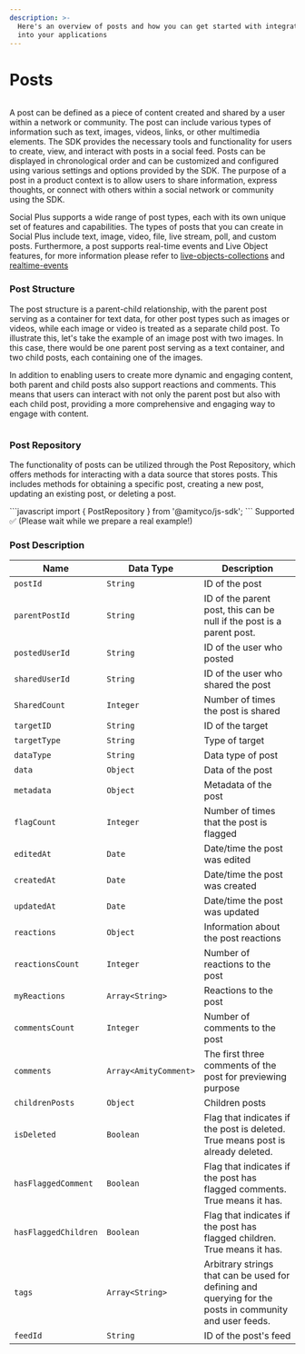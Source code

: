 ```yaml
---
description: >-
  Here's an overview of posts and how you can get started with integrating them
  into your applications
---
```


# Posts

<figure><img src="../../../.gitbook/assets/image (125).png" alt=""><figcaption></figcaption></figure>

A post can be defined as a piece of content created and shared by a user within a network or community. The post can include various types of information such as text, images, videos, links, or other multimedia elements. The SDK provides the necessary tools and functionality for users to create, view, and interact with posts in a social feed. Posts can be displayed in chronological order and can be customized and configured using various settings and options provided by the SDK. The purpose of a post in a product context is to allow users to share information, express thoughts, or connect with others within a social network or community using the SDK.

Social Plus supports a wide range of post types, each with its own unique set of features and capabilities. The types of posts that you can create in Social Plus include text, image, video, file, live stream, poll, and custom posts. Furthermore, a post supports real-time events and Live Object features, for more information please refer to [live-objects-collections](../../core-concepts/live-objects-collections/ "mention") and [realtime-events](../../core-concepts/realtime-events/ "mention")

### Post Structure

The post structure is a parent-child relationship, with the parent post serving as a container for text data, for other post types such as images or videos, while each image or video is treated as a separate child post. To illustrate this, let's take the example of an image post with two images. In this case, there would be one parent post serving as a text container, and two child posts, each containing one of the images.

In addition to enabling users to create more dynamic and engaging content, both parent and child posts also support reactions and comments. This means that users can interact with not only the parent post but also with each child post, providing a more comprehensive and engaging way to engage with content.

<figure><img src="../../../.gitbook/assets/Screen Shot 2566-02-17 at 12.58.49.png" alt=""><figcaption></figcaption></figure>

### Post Repository

The functionality of posts can be utilized through the Post Repository, which offers methods for interacting with a data source that stores posts. This includes methods for obtaining a specific post, creating a new post, updating an existing post, or deleting a post.

<Tabs>
<Tab title="iOS">
<CodeBlock url="https://gist.github.com/amythee/dc29e51991b5512d572d8f8118be076c#file-create_post_repository-swift" />
</Tab>

<Tab title="Android">
<CodeBlock url="https://gist.github.com/amythee/0d363e1a5359ff32bbe6a8e157ccfc63" />
</Tab>

<Tab title="JavaScript">
```javascript
import { PostRepository } from '@amityco/js-sdk';
```
</Tab>

<Tab title="TypeScript">
<CodeBlock url="https://gist.github.com/6dc7545b0a21fd3cd8f881025c71b38a" />
</Tab>

<Tab title="Flutter">
Supported ✅ (Please wait while we prepare a real example!)
</Tab>
</Tabs>

### Post Description

| Name                 | Data Type             | Description                                                                                             |
| -------------------- | --------------------- | ------------------------------------------------------------------------------------------------------- |
| `postId`             | `String`              | ID of the post                                                                                          |
| `parentPostId`       | `String`              | ID of the parent post, this can be null if the post is a parent post.                                   |
| `postedUserId`       | `String`              | ID of the user who posted                                                                               |
| `sharedUserId`       | `String`              | ID of the user who shared the post                                                                      |
| `SharedCount`        | `Integer`             | Number of times the post is shared                                                                      |
| `targetID`           | `String`              | ID of the target                                                                                        |
| `targetType`         | `String`              | Type of target                                                                                          |
| `dataType`           | `String`              | Data type of post                                                                                       |
| `data`               | `Object`              | Data of the post                                                                                        |
| `metadata`           | `Object`              | Metadata of the post                                                                                    |
| `flagCount`          | `Integer`             | Number of times that the post is flagged                                                                |
| `editedAt`           | `Date`                | Date/time the post was edited                                                                           |
| `createdAt`          | `Date`                | Date/time the post was created                                                                          |
| `updatedAt`          | `Date`                | Date/time the post was updated                                                                          |
| `reactions`          | `Object`              | Information about the post reactions                                                                    |
| `reactionsCount`     | `Integer`             | Number of reactions to the post                                                                         |
| `myReactions`        | `Array<String>`       | Reactions to the post                                                                                   |
| `commentsCount`      | `Integer`             | Number of comments to the post                                                                          |
| `comments`           | `Array<AmityComment>` | The first three comments of the post for previewing purpose                                             |
| `childrenPosts`      | `Object`              | Children posts                                                                                          |
| `isDeleted`          | `Boolean`             | Flag that indicates if the post is deleted. True means post is already deleted.                         |
| `hasFlaggedComment`  | `Boolean`             | Flag that indicates if the post has flagged comments. True means it has.                                |
| `hasFlaggedChildren` | `Boolean`             | Flag that indicates if the post has flagged children. True means it has.                                |
| `tags`               | `Array<String>`       | Arbitrary strings that can be used for defining and querying for the posts in community and user feeds. |
| `feedId`             | `String`              | ID of the post's feed                                                                                   |